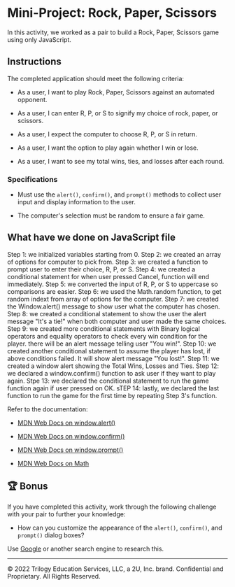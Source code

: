#  Mini-Project: Rock, Paper, Scissors

In this activity, we worked as a pair to build a Rock, Paper, Scissors game using only JavaScript.

## Instructions

The completed application should meet the following criteria:

* As a user, I want to play Rock, Paper, Scissors against an automated opponent.

* As a user, I can enter R, P, or S to signify my choice of rock, paper, or scissors.

* As a user, I expect the computer to choose R, P, or S in return.

* As a user, I want the option to play again whether I win or lose.

* As a user, I want to see my total wins, ties, and losses after each round.

### Specifications

* Must use the `alert()`, `confirm()`, and `prompt()` methods to collect user input and display information to the user.

* The computer's selection must be random to ensure a fair game.

## What have we done on JavaScript file
 
 Step 1: we initialized variables starting from 0.
 Step 2: we created an array of options for computer to pick from.
 Step 3: we created a function to prompt user to enter their choice, R, P, or S.
 Step 4: we created a conditional statement for when user pressed Cancel, function will end immediately.
 Step 5: we converted the input of R, P, or S to uppercase so comparisons are easier. 
 Step 6: we used the Math.random function, to get random indext from array of options for the computer.
 Step 7: we created the Window.alert() message to show user what the computer has chosen.
 Step 8: we created a conditional statement to show the user the alert message "It's a tie!" when both computer and user made the same choices.
 Step 9: we created more conditional statements with Binary logical operators and equality operators to check every win condition for the player. there will be an alert message telling user "You win!".
 Step 10: we created another conditional statement to assume the player has lost, if above conditions failed. It will show alert message "You lost!".
 Step 11: we created a window alert showing the Total Wins, Losses and Ties.
 Step 12: we declared a window.confirm() function to ask user if they want to play again. 
 Stpe 13: we declared the conditional statement to run the game function again if user pressed on OK.
 sTEP 14: lastly, we declared the last function to run the game for the first time by repeating Step 3's function. 

Refer to the documentation:

* [MDN Web Docs on window.alert()](https://developer.mozilla.org/en-US/docs/Web/API/Window/alert)

* [MDN Web Docs on window.confirm()](https://developer.mozilla.org/en-US/docs/Web/API/Window/confirm)

* [MDN Web Docs on window.prompt()](https://developer.mozilla.org/en-US/docs/Web/API/Window/prompt)

* [MDN Web Docs on Math](https://developer.mozilla.org/en-US/docs/Web/JavaScript/Reference/Global_Objects/Math)

## 🏆 Bonus

If you have completed this activity, work through the following challenge with your pair to further your knowledge:

* How can you customize the appearance of the `alert()`, `confirm()`, and `prompt()` dialog boxes?

Use [Google](https://www.google.com) or another search engine to research this.

---

© 2022 Trilogy Education Services, LLC, a 2U, Inc. brand. Confidential and Proprietary. All Rights Reserved.


